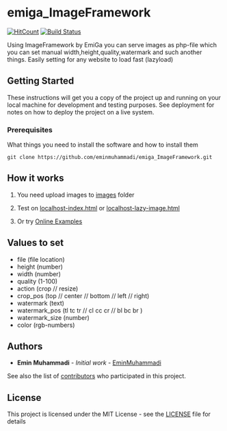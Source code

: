 # emiga_ImageFramework

[![HitCount](http://hits.dwyl.io/eminmuhammadi/emiga_ImageFramework.svg)](http://hits.dwyl.io/eminmuhammadi/emiga_ImageFramework)
[![Build Status](https://travis-ci.org/eminmuhammadi/publicdata_emiga.svg?branch=master)](https://travis-ci.org/eminmuhammadi/publicdata_emiga)

Using ImageFramework by EmiGa you can serve images as php-file which you can set manual width,height,quality,watermark and such another things. Easily setting for any website to load fast (lazyload)


## Getting Started
These instructions will get you a copy of the project up and running on your local machine for development and testing purposes. See deployment for notes on how to deploy the project on a live system.
### Prerequisites

What things you need to install the software and how to install them
```
git clone https://github.com/eminmuhammadi/emiga_ImageFramework.git
```

## How it works
1) You need upload images to [images](images/) folder
 
2) Test on  [localhost-index.html](localhost-index.html) or [localhost-lazy-image.html](localhost-lazy-image.html)

3) Or try [Online Examples](https://eminmuhammadi.github.io/emiga_ImageFramework/)

## Values to set

* file (file location)
* height (number)
* width (number)
* quality (1-100)
* action (crop // resize)
* crop_pos (top // center // bottom // left // right)
* watermark (text)
* watermark_pos (tl tc tr // cl cc cr // bl bc br )
* watermark_size (number)
* color (rgb-numbers)


## Authors

* **Emin Muhammadi** - *Initial work* - [EminMuhammadi](https://github.com/eminmuhammadi)

See also the list of [contributors](https://github.com/eminmuhammadi/emiga_ImageFramework/contributors) who participated in this project.

## License

This project is licensed under the MIT License - see the [LICENSE](LICENSE) file for details
